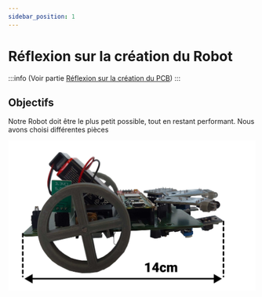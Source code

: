```yaml
---
sidebar_position: 1
---
```


# Réflexion sur la création du Robot

:::info
(Voir partie [Réflexion sur la création du PCB](../PCB/Reflexion.md))
:::
## Objectifs
Notre Robot doit être le plus petit possible, tout en restant performant.
Nous avons choisi différentes pièces

![Picotbot](img/pico-dim-cote.png)

<!-- // TODO expliquer le choix pour chaque pièces -->